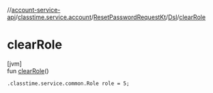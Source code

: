 //[account-service-api](../../../../index.md)/[classtime.service.account](../../index.md)/[ResetPasswordRequestKt](../index.md)/[Dsl](index.md)/[clearRole](clear-role.md)

# clearRole

[jvm]\
fun [clearRole](clear-role.md)()

<code>.classtime.service.common.Role role = 5;</code>
